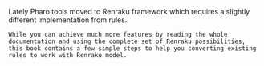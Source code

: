 Lately Pharo tools moved to Renraku framework which requires a slightly different implementation from rules.
	
	While you can achieve much more features by reading the whole documentation and using the complete set of Renraku possibilities, this book contains a few simple steps to help you converting existing rules to work with Renraku model.